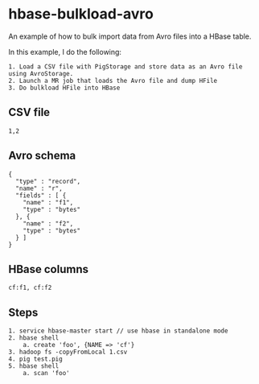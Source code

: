 hbase-bulkload-avro
====================

An example of how to bulk import data from Avro files into a HBase table.

In this example, I do the following:

    1. Load a CSV file with PigStorage and store data as an Avro file using AvroStorage.
    2. Launch a MR job that loads the Avro file and dump HFile
    3. Do bulkload HFile into HBase

CSV file
-------------

    1,2

Avro schema
-------------

    {
      "type" : "record",
      "name" : "r",
      "fields" : [ {
        "name" : "f1",
        "type" : "bytes"
      }, {
        "name" : "f2",
        "type" : "bytes"
      } ]
    }

HBase columns
-------------

    cf:f1, cf:f2

Steps
-------------

    1. service hbase-master start // use hbase in standalone mode
    2. hbase shell
        a. create 'foo', {NAME => 'cf'} 
    3. hadoop fs -copyFromLocal 1.csv
    4. pig test.pig
    5. hbase shell
        a. scan 'foo'
